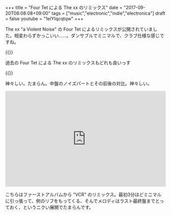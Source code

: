 +++
title = "Four Tet による The xx のリミックス"
date = "2017-09-20T08:08:08+09:00"
tags = ["music","electronic","indie","electronica"]
draft = false
youtube = "1eIYIqcqtqw"
+++

The xx "a Violent Noise" の Four Tet によるリミックスが公開されていました。相変わらずかっこいい……。ダンサブルでミニマルで、クラブ仕様な感じですね。

{{<youtube src="1eIYIqcqtqw" title="The xx – A Violent Noise (Four Tet Remix)">}}

過去の Four Tet による The xx のリミックスもどれも良いっす

{{<youtube src="GaNkE_0yFpc" title="The xx - Angels (Four Tet Remix)">}}

神々しい。たまらん。中盤のノイズパートとその前後の対比。神々しい。

<div class="embed">
<iframe width="100%" height="300" scrolling="no" frameborder="no" src="https://w.soundcloud.com/player/?url=https%3A//api.soundcloud.com/tracks/5823825&amp;color=%23ff5500&amp;auto_play=false&amp;hide_related=false&amp;show_comments=true&amp;show_user=true&amp;show_reposts=false&amp;visual=true"></iframe>
</div>

こちらはファーストアルバムから "VCR" のリミックス。最初3分ほどミニマルに引っ張って、例のリフをもってくる、そんでメロディはラスト最終盤までとっておく、というニクい展開でたまらんです。
